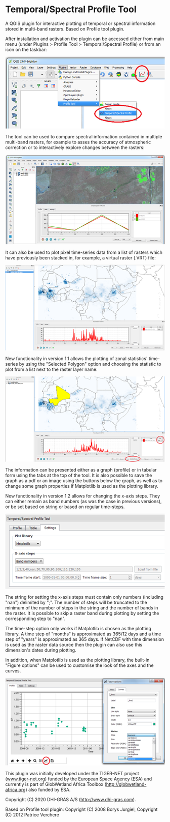 Temporal/Spectral Profile Tool
=====================

A QGIS plugin for interactive plotting of temporal or spectral information stored in multi-band rasters. Based on Profile tool plugin.

After installation and activation the plugin can be accessed either from main menu (under Plugins > Profile Tool > Temporal/Spectral Profile) or from an icon on the taskbar:

![](https://github.com/TIGER-NET/screenshots/blob/master/Temporal_profile_tool/menu.png)

The tool can be used to compare spectral information contained in multiple multi-band rasters, for example to asses the accuracy of atmospheric correction or to interactively explore changes between the rasters:

![](https://github.com/TIGER-NET/screenshots/blob/master/Temporal_profile_tool/spectral_profile.png)

It can also be used to plot pixel time-series data from a list of rasters which have previously been stacked in, for example, a virtual raster (.VRT) file:

![](https://github.com/TIGER-NET/screenshots/blob/master/Temporal_profile_tool/temporal_profile.png)

New functionality in version 1.1 allows the plotting of zonal statistics' time-series by using the "Selected Polygon" option and choosing the statistic to plot from a list next to the raster layer name:

![](https://github.com/TIGER-NET/screenshots/blob/master/Temporal_profile_tool/temporal_profile_polygon.png)

The information can be presented either as a graph (profile) or in tabular form using the tabs at the top of the tool. It is also possible to save the graph as a pdf or an image using the buttons below the graph, as well as to change some graph properties if Matplotlib is used as the plotting library.

New functionality in version 1.2 allows for changing the x-axis steps. They can either remain as band numbers (as was the case in previous versions), or be set based on string or based on regular time-steps. 

![](https://github.com/TIGER-NET/screenshots/blob/master/Temporal_profile_tool/temporal_profile_xaxis_steps.png)

The string for setting the x-axis steps must contain only numbers (including "nan") delimited by ";". The number of steps will be truncated to the minimum of the number of steps in the string and the number of bands in the raster. It is possible to skip a raster band during plotting by setting the corresponding step to "nan".

The time-step option only works if Matplotlib is chosen as the plotting library. A time step of "months" is approximated as 365/12 days and a time step of "years" is approximated as 365 days. If NetCDF with time dimension is used as the raster data source then the plugin can also use this dimension's dates during plotting.

In addition, when Matplotlib is used as the plotting library, the built-in "Figure options" can be used to customise the look of the axes and the curves.

![](https://github.com/TIGER-NET/screenshots/blob/master/Temporal_profile_tool/temporal_profile_figure_options.png)

This plugin was initially developed under the TIGER-NET project (www.tiger-net.org) funded by the European Space Agency (ESA) and currently is part of GlobWetland Africa Toolbox (http://globwetland-africa.org) also funded by ESA.

Copyright (C) 2020 DHI-GRAS A/S (http://www.dhi-gras.com).

Based on Profile tool plugin:
  Copyright (C) 2008 Borys Jurgiel,
  Copyright (C) 2012 Patrice Verchere

